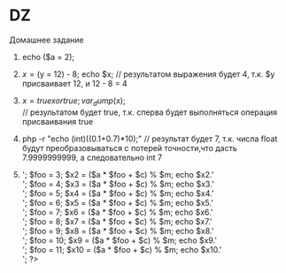 # DZ
Домашнее задание

1. echo ($a = 2);
2. $x = ($y = 12) - 8; echo $x;
 // результатом выражения будет 4, т.к. $y присваивает 12, и 12 - 8 = 4

3.  $x = true xor true;
    var_dump($x);   
// результатом будет true, т.к. сперва будет выполняться операция присваивания true

4. php -r "echo (int)((0.1+0.7)*10);" 
// результат будет 7, т.к. числа float будут преобразовываться с потерей точности,что дасть 7.9999999999, а следовательно int 7 

5. <?php
    $a = 16807;
    $m = 2147483647;
    $c = 1;
    $foo = 2;
    $x1 = ($a * $foo + $c) % $m;
    echo $x1.'<br>';
    $foo = 3;
    $x2 = ($a * $foo + $c) % $m;
    echo $x2.'<br>';
    $foo = 4;
    $x3 = ($a * $foo + $c) % $m;
    echo $x3.'<br>';
    $foo = 5;
    $x4 = ($a * $foo + $c) % $m;
    echo $x4.'<br>';
    $foo = 6;
    $x5 = ($a * $foo + $c) % $m;
    echo $x5.'<br>';
    $foo = 7;
    $x6 = ($a * $foo + $c) % $m;
    echo $x6.'<br>';
    $foo = 8;
    $x7 = ($a * $foo + $c) % $m;
    echo $x7.'<br>';
    $foo = 9;
    $x8 = ($a * $foo + $c) % $m;
    echo $x8.'<br>';
    $foo = 10;
    $x9 = ($a * $foo + $c) % $m;
    echo $x9.'<br>';
    $foo = 11;
    $x10 = ($a * $foo + $c) % $m;
    echo $x10.'<br>';
    ?>